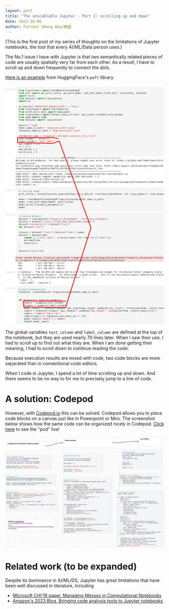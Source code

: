 ```yaml
---
layout: post
title: "The unscablable Jupyter - Part I: scrolling up and down"
date: 2023-10-06
author: Forrest Sheng Bao/鮑盛
---
```


(This is the first post of my series of thoughts on the limitations of Jupyter notebooks, the tool that every AI/ML/Data person uses.)

The No.1 issue I have with Jupyter is that two semantically related pieces of code are usually spatially very far from each other. As a result, I have to scroll up and down frequently to connect the dots. 

[Here is an example](https://github.com/huggingface/peft/blob/main/examples/conditional_generation/peft_lora_seq2seq.ipynb) from HuggingFace's `peft` library. 

![PEFT notebook](/blog_assets/2023-10-06_jupyter_scrolling.png)

The global variables `text_column` and `label_column` are defined at the top of the notebook, but they are used nearly 70 lines later. When I saw their use, I had to scroll up to find out what they are. When I am done getting their meaning, I had to scroll down to continue reading the code.

Because execution results are mixed with code, two code blocks are more separated than in conventional code editors.

When I code in Jupyter, I spend a lot of time scrolling up and down. And there seems to be no way to for me to precisely jump to a line of code.

# A solution: Codepod
However, with [Codepod.io](Codepod.io) this can be solved. Codepod allows you to place code blocks on a canvas just like in Powerpoint or Miro. The screenshot below shows how the same code can be organized nicely in Codepod. [Click here](https://app.codepod.io/repo/v9zybr3z5crinrim5iv9) to see the "pod" live! 


![PEFT codepod](/blog_assets/2023-10-06_codepod_peft.png)

# Related work (to be expanded)

Despite its dominance in AI/ML/DS, Jupyter has great limitations that have been well discussed in literature, including 
* [Microsoft CHI'19 paper, Managing Messes in Computational Notebooks](https://www.microsoft.com/en-us/research/uploads/prod/2019/01/Managing_Exploratory_Messes_in_Computational_Notebooks-2.pdf)
* [Amazon's 2023 Blog, Bringing code analysis tools to Jupyter notebooks](https://www.amazon.science/blog/bringing-code-analysis-tools-to-jupyter-notebooks)

